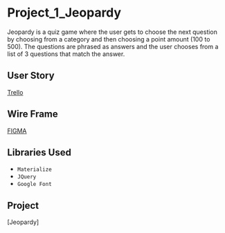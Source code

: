 # Project_1_Jeopardy
Jeopardy is a quiz game where the user gets to choose the next question by choosing from a category and then choosing a point amount (100 to 500). The questions are phrased as answers and the user chooses from a list of 3 questions that match the answer.

## User Story
[Trello](https://trello.com/b/7RvNYF4G)

## Wire Frame
[FIGMA](https://www.figma.com/file/VWniy90gB1cxxOc43Bh1gGqX/Project-1?node-id=2%3A46)

## Libraries Used
* `Materialize`
* `JQuery`
* `Google Font`

## Project
[Jeopardy]
